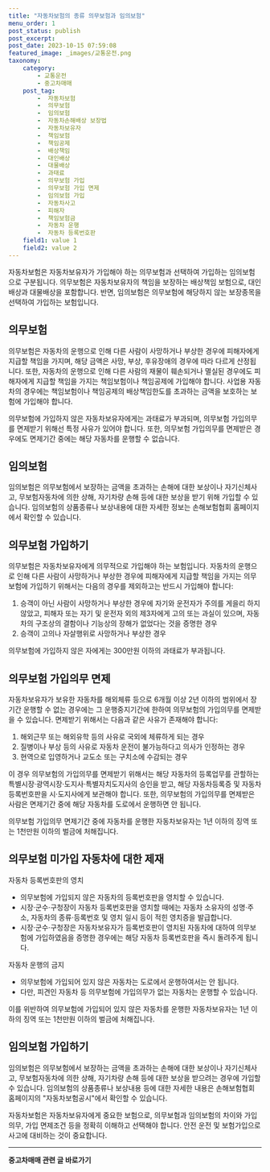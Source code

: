 ```yaml
---
title: "자동차보험의 종류 의무보험과 임의보험"
menu_order: 1
post_status: publish
post_excerpt: 
post_date: 2023-10-15 07:59:08
featured_image: _images/교통운전.png
taxonomy:
    category:
        - 교통운전
        - 중고차매매
    post_tag:
        -  자동차보험
        -  의무보험
        -  임의보험
        -  자동차손해배상 보장법
        -  자동차보유자
        -  책임보험
        -  책임공제
        -  배상책임
        -  대인배상
        -  대물배상
        -  과태료
        -  의무보험 가입
        -  의무보험 가입 면제
        -  임의보험 가입
        -  자동차사고
        -  피해자
        -  책임보험금
        -  자동차 운행
        -  자동차 등록번호판
    field1: value 1
    field2: value 2
---
```



자동차보험은 자동차보유자가 가입해야 하는 의무보험과 선택하여 가입하는 임의보험으로 구분됩니다. 의무보험은 자동차보유자의 책임을 보장하는 배상책임 보험으로, 대인배상과 대물배상을 포함합니다. 반면, 임의보험은 의무보험에 해당하지 않는 보장종목을 선택하여 가입하는 보험입니다.

## 의무보험

의무보험은 자동차의 운행으로 인해 다른 사람이 사망하거나 부상한 경우에 피해자에게 지급할 책임을 가지며, 해당 금액은 사망, 부상, 후유장애의 경우에 따라 다르게 산정됩니다. 또한, 자동차의 운행으로 인해 다른 사람의 재물이 훼손되거나 멸실된 경우에도 피해자에게 지급할 책임을 가지는 책임보험이나 책임공제에 가입해야 합니다. 사업용 자동차의 경우에는 책임보험이나 책임공제의 배상책임한도를 초과하는 금액을 보호하는 보험에 가입해야 합니다.

의무보험에 가입하지 않은 자동차보유자에게는 과태료가 부과되며, 의무보험 가입의무를 면제받기 위해선 특정 사유가 있어야 합니다. 또한, 의무보험 가입의무를 면제받은 경우에도 면제기간 중에는 해당 자동차를 운행할 수 없습니다.

## 임의보험

임의보험은 의무보험에서 보장하는 금액을 초과하는 손해에 대한 보상이나 자기신체사고, 무보험자동차에 의한 상해, 자기차량 손해 등에 대한 보상을 받기 위해 가입할 수 있습니다. 임의보험의 상품종류나 보상내용에 대한 자세한 정보는 손해보험협회 홈페이지에서 확인할 수 있습니다.

## 의무보험 가입하기

의무보험은 자동차보유자에게 의무적으로 가입해야 하는 보험입니다. 자동차의 운행으로 인해 다른 사람이 사망하거나 부상한 경우에 피해자에게 지급할 책임을 가지는 의무보험에 가입하기 위해서는 다음의 경우를 제외하고는 반드시 가입해야 합니다:

1. 승객이 아닌 사람이 사망하거나 부상한 경우에 자기와 운전자가 주의를 게을리 하지 않았고, 피해자 또는 자기 및 운전자 외의 제3자에게 고의 또는 과실이 있으며, 자동차의 구조상의 결함이나 기능상의 장해가 없었다는 것을 증명한 경우
2. 승객이 고의나 자살행위로 사망하거나 부상한 경우

의무보험에 가입하지 않은 자에게는 300만원 이하의 과태료가 부과됩니다.

## 의무보험 가입의무 면제

자동차보유자가 보유한 자동차를 해외체류 등으로 6개월 이상 2년 이하의 범위에서 장기간 운행할 수 없는 경우에는 그 운행중지기간에 한하여 의무보험의 가입의무를 면제받을 수 있습니다. 면제받기 위해서는 다음과 같은 사유가 존재해야 합니다:

1. 해외근무 또는 해외유학 등의 사유로 국외에 체류하게 되는 경우
2. 질병이나 부상 등의 사유로 자동차 운전이 불가능하다고 의사가 인정하는 경우
3. 현역으로 입영하거나 교도소 또는 구치소에 수감되는 경우

이 경우 의무보험의 가입의무를 면제받기 위해서는 해당 자동차의 등록업무를 관할하는 특별시장·광역시장·도지사·특별자치도지사의 승인을 받고, 해당 자동차등록증 및 자동차등록번호판을 시·도지사에게 보관해야 합니다. 또한, 의무보험의 가입의무를 면제받은 사람은 면제기간 중에 해당 자동차를 도로에서 운행하면 안 됩니다.

의무보험 가입의무 면제기간 중에 자동차를 운행한 자동차보유자는 1년 이하의 징역 또는 1천만원 이하의 벌금에 처해집니다.

## 의무보험 미가입 자동차에 대한 제재

자동차 등록번호판의 영치
- 의무보험에 가입되지 않은 자동차의 등록번호판을 영치할 수 있습니다.
- 시장·군수·구청장이 자동차 등록번호판을 영치할 때에는 자동차 소유자의 성명·주소, 자동차의 종류·등록번호 및 영치 일시 등이 적힌 영치증을 발급합니다.
- 시장·군수·구청장은 자동차보유자가 등록번호판이 영치된 자동차에 대하여 의무보험에 가입하였음을 증명한 경우에는 해당 자동차 등록번호판을 즉시 돌려주게 됩니다.

자동차 운행의 금지
- 의무보험에 가입되어 있지 않은 자동차는 도로에서 운행하여서는 안 됩니다.
- 다만, 피견인 자동차 등 의무보험에 가입의무가 없는 자동차는 운행할 수 있습니다.

이를 위반하여 의무보험에 가입되어 있지 않은 자동차를 운행한 자동차보유자는 1년 이하의 징역 또는 1천만원 이하의 벌금에 처해집니다.

## 임의보험 가입하기

임의보험은 의무보험에서 보장하는 금액을 초과하는 손해에 대한 보상이나 자기신체사고, 무보험자동차에 의한 상해, 자기차량 손해 등에 대한 보상을 받으려는 경우에 가입할 수 있습니다. 임의보험의 상품종류나 보상내용 등에 대한 자세한 내용은 손해보험협회 홈페이지의 "자동차보험공시"에서 확인할 수 있습니다.

자동차보험은 자동차보유자에게 중요한 보험으로, 의무보험과 임의보험의 차이와 가입의무, 가입 면제조건 등을 정확히 이해하고 선택해야 합니다. 안전 운전 및 보험가입으로 사고에 대비하는 것이 중요합니다.











<!-- wp:separator -->
<hr class="wp-block-separator has-alpha-channel-opacity"/>
<!-- /wp:separator -->

<!-- wp:group {"backgroundColor":"base","layout":{"type":"constrained"}} -->
<div class="wp-block-group has-base-background-color has-background"><!-- wp:paragraph {"align":"center","fontSize":"large"} -->
<p class="has-text-align-center has-large-font-size"><strong>중고차매매 관련 글 바로가기</strong></p>
<!-- /wp:paragraph -->


<!-- wp:latest-posts
{"categories":[{"id":1891,"count":19,"description":"","link":"https://uknowlaw.com/category/%ec%a4%91%ea%b3%a0%ec%b0%a8%eb%a7%a4%eb%a7%a4/","name":"중고차매매","slug":"중고차매매","taxonomy":"category","parent":0,"meta":[],"_links":{"self":[{"href":"https://uknowlaw.com/wp-json/wp/v2/categories/1891"}],"collection":[{"href":"https://uknowlaw.com/wp-json/wp/v2/categories"}],"about":[{"href":"https://uknowlaw.com/wp-json/wp/v2/taxonomies/category"}],"wp:post_type":[{"href":"https://uknowlaw.com/wp-json/wp/v2/posts?categories=1891"}],"curies":[{"name":"wp","href":"https://api.w.org/{rel}","templated":true}]}}],"postsToShow":100,"excerptLength":28,"postLayout":"grid","columns":2,"featuredImageAlign":"left","featuredImageSizeSlug":"large","fontSize":"medium"} /--></div>
<!-- /wp:group -->